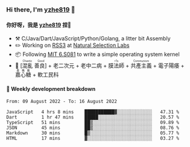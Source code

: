 ### Hi there, I'm [yzhe819](https://github.com/yzhe819) 👋

#### 你好呀，我是 [yzhe819](https://github.com/yzhe819) 捏👋

- :hammer_and_pick: C/Java/Dart/JavaScript/Python/Golang, a litter bit Assembly
- :pencil2: Working on [RSS3](https://github.com/NaturalSelectionLabs/RSS3) at [Natural Selection Labs](https://github.com/NaturalSelectionLabs)
- 📦 Following [MIT 6.S081](https://pdos.csail.mit.edu/6.S081/2020/) to write a simple operating system kernel
- 🔑 <ruby>[混亂 善良]<rp>（</rp><rt>Chaotic Good</rt><rp>）</rp></ruby> + 老二次元 + 老中二病 + <ruby>膜法師<rp>（</rp><rt>+1s</rt><rp>）</rp></ruby> +  <ruby>共產主義<rp>（</rp><rt>Communism</rt><rp>）</rp></ruby> + 電子陽痿 + <ruby>嘉心糖<rp>（</rp><rt>嘉晚飯</rt><rp>）</rp></ruby> + 軟工民科



#### 📝 Weekly development breakdown

<!--START_SECTION:waka-->

```text
From: 09 August 2022 - To: 16 August 2022

JavaScript   4 hrs 8 mins    ███████████▓░░░░░░░░░░░░░   47.31 %
Dart         1 hr 47 mins    █████░░░░░░░░░░░░░░░░░░░░   20.57 %
TypeScript   51 mins         ██▒░░░░░░░░░░░░░░░░░░░░░░   09.89 %
JSON         45 mins         ██▒░░░░░░░░░░░░░░░░░░░░░░   08.76 %
Markdown     30 mins         █▒░░░░░░░░░░░░░░░░░░░░░░░   05.77 %
HTML         17 mins         ▓░░░░░░░░░░░░░░░░░░░░░░░░   03.27 %
```

<!--END_SECTION:waka-->



